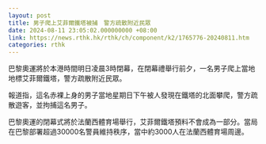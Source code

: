 ```yaml
---
layout: post
title: 男子爬上艾菲爾鐵塔被捕　警方疏散附近民眾
date: 2024-08-11 23:05:02.000000000 +08:00
link: https://news.rthk.hk/rthk/ch/component/k2/1765776-20240811.htm
categories: rthk
---
```


巴黎奧運將於本港時間明日凌晨3時閉幕，在閉幕禮舉行前夕，一名男子爬上當地地標艾菲爾鐵塔，警方疏散附近民眾。

報道指，這名赤裸上身的男子當地星期日下午被人發現在鐵塔的北面攀爬，警方疏散遊客，並拘捕這名男子。

巴黎奧運的閉幕式將於法蘭西體育場舉行，艾菲爾鐵塔預料不會成為一部分。當局在巴黎部署超過30000名警員維持秩序，當中約3000人在法蘭西體育場周邊。
